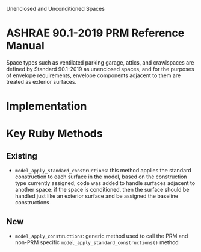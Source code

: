 Unenclosed and Unconditioned Spaces

# ASHRAE 90.1-2019 PRM Reference Manual
Space types such as ventilated parking garage, attics, and crawlspaces are defined by Standard 90.1-2019 as unenclosed spaces, and for the purposes of envelope requirements, envelope components adjacent to them are treated as exterior surfaces.

# Implementation
# Key Ruby Methods
## Existing
* `model_apply_standard_constructions`: this method applies the standard construction to each surface in the model, based on the construction type currently assigned; code was added to handle surfaces adjacent to another space: if the space is conditioned, then the surface should be handled just like an exterior surface and be assigned the baseline constructions
## New
* `model_apply_constructions`: generic method used to call the PRM and non-PRM specific `model_apply_standard_constructions()` method 
